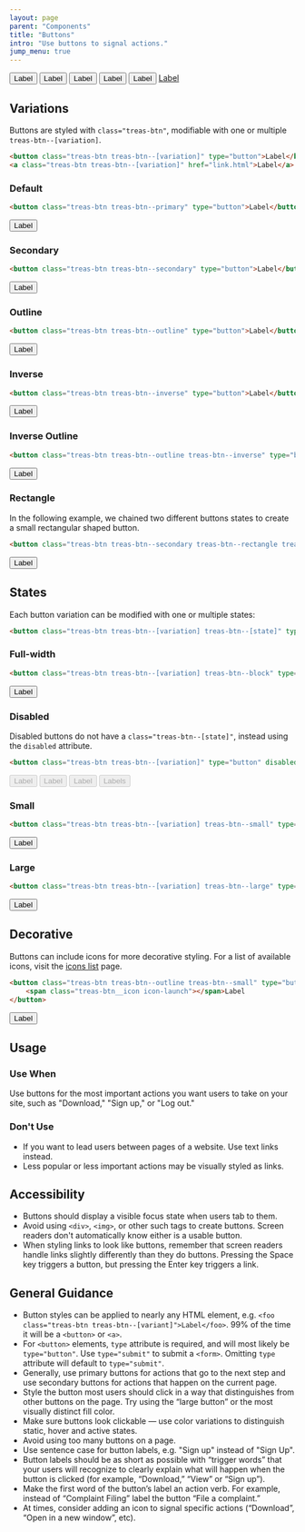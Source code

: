 ```yaml
---
layout: page
parent: "Components"
title: "Buttons"
intro: "Use buttons to signal actions."
jump_menu: true
---
```


<div class="ds-preview ds-preview--dark">
  <button class="treas-btn treas-btn--primary" type="button">Label</button>
  <button class="treas-btn treas-btn--secondary" type="button">Label</button>
  <button class="treas-btn treas-btn--outline" type="button">Label</button>
  <button class="treas-btn treas-btn--inverse" type="button">Label</button>
  <button class="treas-btn treas-btn--rectangle treas-btn--secondary" type="button">Label</button>
  <a href="#decorative" class="treas-btn treas-btn--outline" type="button">
    <span class="treas-btn__icon icon-launch"></span>Label
  </a>
</div>

## Variations

Buttons are styled with `class="treas-btn"`, modifiable with one or multiple `treas-btn--[variation]`.

```html
<button class="treas-btn treas-btn--[variation]" type="button">Label</button>
<a class="treas-btn treas-btn--[variation]" href="link.html">Label</a>
```

### Default

```html
<button class="treas-btn treas-btn--primary" type="button">Label</button>
```
<div class="ds-preview">
  <button class="treas-btn treas-btn--primary" type="button">Label</button>
</div>

### Secondary

```html
<button class="treas-btn treas-btn--secondary" type="button">Label</button>
```
<div class="ds-preview">
  <button class="treas-btn treas-btn--secondary" type="button">Label</button>
</div>

### Outline

```html
<button class="treas-btn treas-btn--outline" type="button">Label</button>
```
<div class="ds-preview">
  <button class="treas-btn treas-btn--outline" type="button">Label</button>
</div>

### Inverse

```html
<button class="treas-btn treas-btn--inverse" type="button">Label</button>
```
<div class="ds-preview ds-preview--dark">
  <button class="treas-btn treas-btn--inverse" type="button">Label</button>
</div>

### Inverse Outline

```html
<button class="treas-btn treas-btn--outline treas-btn--inverse" type="button">Label</button>
```
<div class="ds-preview ds-preview--dark">
  <button class="treas-btn treas-btn--outline treas-btn--inverse" type="button">Label</button>
</div>

### Rectangle 
In the following example, we chained two different buttons states to create a small rectangular shaped button.

```html
<button class="treas-btn treas-btn--secondary treas-btn--rectangle treas-btn--small" type="button">Label</button>
```
<div class="ds-preview">
    <button class="treas-btn treas-btn--secondary treas-btn--rectangle treas-btn--small" type="button">Label</button>
</div>

## States

Each button variation can be modified with one or multiple states:

```html
<button class="treas-btn treas-btn--[variation] treas-btn--[state]" type="button">Label</button>
```

### Full-width

```html
<button class="treas-btn treas-btn--[variation] treas-btn--block" type="button">Label</button>
```
<div class="ds-preview">
  <button class="treas-btn treas-btn--primary treas-btn--block" type="button">Label</button>
</div>

### Disabled

Disabled buttons do not have a `class="treas-btn--[state]"`, instead using the `disabled` attribute.

```html
<button class="treas-btn treas-btn--[variation]" type="button" disabled="disabled">Label</button>
```
<div class="ds-preview">
  <button class="treas-btn treas-btn--primary" type="button" disabled="disabled">Label</button>
  <button class="treas-btn treas-btn--secondary" type="button" disabled="disabled">Label</button>
  <button class="treas-btn treas-btn--outline" type="button" disabled="disabled">Label</button>
  <button class="treas-btn treas-btn--secondary treas-btn--rectangle" type="button" disabled="disabled">Labels</button>
</div>

### Small

```html
<button class="treas-btn treas-btn--[variation] treas-btn--small" type="button">Label</button>
```
<div class="ds-preview">
  <button class="treas-btn treas-btn--primary treas-btn--small" type="button">Label</button>
</div>

### Large

```html
<button class="treas-btn treas-btn--[variation] treas-btn--large" type="button">Label</button>
```
<div class="ds-preview">
  <button class="treas-btn treas-btn--primary treas-btn--large" type="button">Label</button>
</div>

## Decorative
Buttons can include icons for more decorative styling. For a list of available icons, visit the [icons list](/visual-style/icons) page. 

```html
<button class="treas-btn treas-btn--outline treas-btn--small" type="button">
    <span class="treas-btn__icon icon-launch"></span>Label
</button>
```
<div class="ds-preview">
    <button class="treas-btn treas-btn--outline treas-btn--small" type="button">
        <span class="treas-btn__icon icon-launch"></span>Label
    </button>
</div>

## Usage

### Use When

Use buttons for the most important actions you want users to take on your site, such as "Download," "Sign up," or "Log out."

### Don't Use

* If you want to lead users between pages of a website. Use text links instead.
* Less popular or less important actions may be visually styled as links.

## Accessibility

* Buttons should display a visible focus state when users tab to them.
* Avoid using `<div>`, `<img>`, or other such tags to create buttons. Screen readers don't automatically know either is a usable button.
* When styling links to look like buttons, remember that screen readers handle links slightly differently than they do buttons. Pressing the Space key triggers a button, but pressing the Enter key triggers a link.

## General Guidance

* Button styles can be applied to nearly any HTML element, e.g. `<foo class="treas-btn treas-btn--[variant]">Label</foo>`. 99% of the time it will be a `<button>` or `<a>`.
* For `<button>` elements, `type` attribute is required, and will most likely be `type="button"`. Use `type="submit"` to submit a `<form>`. Omitting `type` attribute will default to `type="submit"`.
* Generally, use primary buttons for actions that go to the next step and use secondary buttons for actions that happen on the current page.
* Style the button most users should click in a way that distinguishes from other buttons on the page. Try using the “large button” or the most visually distinct fill color.
* Make sure buttons look clickable — use color variations to distinguish static, hover and active states.
* Avoid using too many buttons on a page.
* Use sentence case for button labels, e.g. "Sign up" instead of "Sign Up".
* Button labels should be as short as possible with “trigger words” that your users will recognize to clearly explain what will happen when the button is clicked (for example, “Download,” “View” or “Sign up”).
* Make the first word of the button’s label an action verb. For example, instead of “Complaint Filing” label the button “File a complaint.”
* At times, consider adding an icon to signal specific actions (“Download”, “Open in a new window”, etc).

